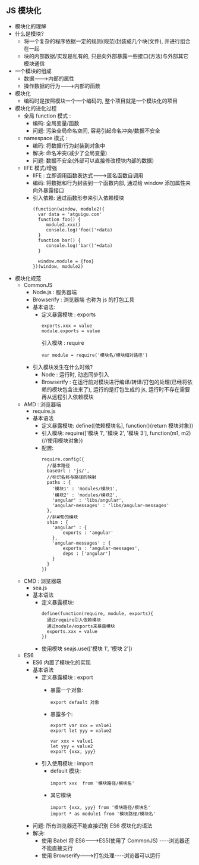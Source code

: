 ## JS 模块化

- 模块化的理解
- 什么是模块?
  - 将一个复杂的程序依据一定的规则(规范)封装成几个块(文件), 并进行组合在一起
  - 块的内部数据/实现是私有的, 只是向外部暴露一些接口(方法)与外部其它模块通信
- 一个模块的组成
  - 数据--->内部的属性
  - 操作数据的行为--->内部的函数
- 模块化
  - 编码时是按照模块一个一个编码的, 整个项目就是一个模块化的项目
- 模块化的进化过程
  - 全局 function 模式 :
    - 编码: 全局变量/函数
    - 问题: 污染全局命名空间, 容易引起命名冲突/数据不安全
  - namespace 模式 :
    - 编码: 将数据/行为封装到对象中
    - 解决: 命名冲突(减少了全局变量)
    - 问题: 数据不安全(外部可以直接修改模块内部的数据)
  - IIFE 模式/增强
    - IIFE : 立即调用函数表达式--->匿名函数自调用
    - 编码: 将数据和行为封装到一个函数内部, 通过给 window 添加属性来向外暴露接口
    - 引入依赖: 通过函数形参来引入依赖模块
      ```
      (function(window, module2){
        var data = 'atguigu.com'
        function foo() {
           module2.xxx()
           console.log('foo()'+data)
        }
        function bar() {
           console.log('bar()'+data)
        }

        window.module = {foo}
      })(window, module2)
      ```
- 模块化规范
  - CommonJS
    - Node.js : 服务器端
    - Browserify : 浏览器端 也称为 js 的打包工具
    - 基本语法:
      - 定义暴露模块 : exports
        ```
        exports.xxx = value
        module.exports = value
        ```
        引入模块 : require
        ```
        var module = require('模块名/模块相对路径')
        ```
    - 引入模块发生在什么时候?
      - Node : 运行时, 动态同步引入
      - Browserify : 在运行前对模块进行编译/转译/打包的处理(已经将依赖的模块包含进来了),
        运行的是打包生成的 js, 运行时不存在需要再从远程引入依赖模块
  - AMD : 浏览器端
    - require.js
    - 基本语法
      - 定义暴露模块: define([依赖模块名], function(){return 模块对象})
      - 引入模块: require(['模块 1', '模块 2', '模块 3'], function(m1, m2){//使用模块对象})
      - 配置:
        ```
        require.config({
          //基本路径
          baseUrl : 'js/',
          //标识名称与路径的映射
          paths : {
            '模块1' : 'modules/模块1',
            '模块2' : 'modules/模块2',
            'angular' : 'libs/angular',
            'angular-messages' : 'libs/angular-messages'
          },
          //非AMD的模块
          shim : {
            'angular' : {
                exports : 'angular'
            },
            'angular-messages' : {
                exports : 'angular-messages',
                deps : ['angular']
            }
          }
        })
        ```
  - CMD : 浏览器端
    - sea.js
    - 基本语法
      - 定义暴露模块:
        ```
        define(function(require, module, exports){
          通过require引入依赖模块
          通过module/exports来暴露模块
          exports.xxx = value
        })
        ```
      - 使用模块 seajs.use(['模块 1', '模块 2'])
  - ES6
    - ES6 内置了模块化的实现
    - 基本语法
      - 定义暴露模块 : export
        - 暴露一个对象:
          ```
          export default 对象
          ```
        - 暴露多个:

          ```
          export var xxx = value1
          export let yyy = value2

          var xxx = value1
          let yyy = value2
          export {xxx, yyy}
          ```
      - 引入使用模块 : import
        - default 模块:
          ```
          import xxx  from '模块路径/模块名'
          ```
        - 其它模块
          ```
          import {xxx, yyy} from '模块路径/模块名'
          import * as module1 from '模块路径/模块名'
          ```
    - 问题: 所有浏览器还不能直接识别 ES6 模块化的语法
    - 解决:
      - 使用 Babel 将 ES6--->ES5(使用了 CommonJS) ----浏览器还不能直接支行
      - 使用 Browserify--->打包处理----浏览器可以运行
